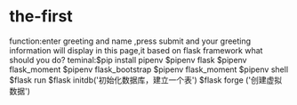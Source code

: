 # the-first
function:enter greeting and name ,press submit and your greeting information will display in this page,it based on flask framework
what should you do?
teminal:$pip install pipenv
$pipenv flask
$pipenv flask_moment
$pipenv flask_bootstrap
$pipenv flask_moment
$pipenv shell
$flask run
$flask initdb('初始化数据库，建立一个表')
$flask forge ('创建虚拟数据')
